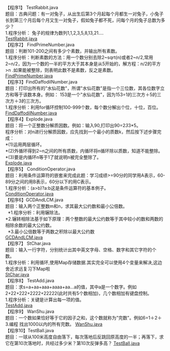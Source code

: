 【程序1】 TestRabbit.java<br> 
题目：古典问题：有一对兔子，从出生后第3个月起每个月都生一对兔子，小兔子长到第三个月后每个月又生一对兔子，假如兔子都不死，问每个月的兔子总数为多少？<br>
1.程序分析： 兔子的规律为数列1,1,2,3,5,8,13,21....<br>
[TestRabbit.java](JavaTest50/TestRabbit.java)<br>
【程序2】 FindPrimeNumber.java <br>
题目：判断101-200之间有多少个素数，并输出所有素数。 <br>
1.程序分析：判断素数的方法：用一个数分别去除2~sqrt(n)或者2~n/2,常用2~n/2，因为一个数的一半的平方大于其本身是从5开始的，解方程：n/2的平方>n .如果能被整除，则表明此数不是素数，反之是素数。<br>
[FindPrimeNumber.java](JavaTest50/FindPrimeNumber.java)<br>
【程序3】FindDaffodilNumber.java <br>
题目：打印出所有的"水仙花数"，所谓"水仙花数"是指一个三位数，其各位数字立方和等于该数本身。例如： 
153是一个"水仙花数"，因为153=1的三次方＋5的三次方＋3的三次方。 <br>
1.程序分析：利用for循环控制100-999个数，每个数分解出个位，十位，百位。<br>
[FindDaffodilNumber.java](JavaTest50/FindDaffodilNumber.java)<br>
【程序4】Explode.java <br>
题目：将一个正整数分解质因数。例如：输入90,打印出90=2*3*3*5。 <br>
程序分析：对n进行分解质因数，应先找到一个最小的质数k，然后按下述步骤完成： <br>
*(1)运用两层循环。 <br>
*(2)外循环得到2~n之间的所有质数，内循环将n循环除以质数，知道不能整除。 <br>
*(3)要是内循环n等于1了就说明n被完全整除了。<br>
[Explode.java](JavaTest50/Explode.java)<br>
【程序5】 ConditionOperator.java <br>
题目：利用条件运算符的嵌套来完成此题：学习成绩>=90分的同学用A表示，60-89分之间的用B表示，60分以下的用C表示。<br>
1.程序分析：(a>b)?a:b这是条件运算符的基本例子。<br>
[ConditionOperator.java](JavaTest50/ConditionOperator.java)<br>
【程序6】GCDAndLCM.java <br>
题目：输入两个正整数m和n，求其最大公约数和最小公倍数。<br> 
*1.程序分析：利用辗除法。 <br>
*2.辗转相除法基于如下原理：两个整数的最大公约数等于其中较小的数和两数的相除余数的最大公约数。<br> 
*3.最小公倍数等于两数之积除以最大公约数<br>
[GCDAndLCM.java](JavaTest50/GCDAndLCM.java)<br>
【程序7】 StChar.java <br>
题目：输入一行字符，分别统计出其中英文字母、空格、数字和其它字符的个数。 <br>
1.程序分析：利用循环,使用Map存储数据.其实完全可以使用4个变量来解决,这边舍近求远复习下Map啦<br>
[StChar.java](JavaTest50/StChar.java)<br>
【程序8】 TestAdd.java <br>
题目：求s=a+aa+aaa+aaaa+aa...a的值，其中a是一个数字。例如2+22+222+2222+22222(此时共有5个数相加)，几个数相加有键盘控制。 <br>
1.程序分析：关键是计算出每一项的值。<br>
[TestAdd.java](JavaTest50/TestAdd.java)<br>
【程序9】 WanShu.java <br>
题目：一个数如果恰好等于它的因子之和，这个数就称为"完数"。例如6=1＋2＋3.编程 找出1000以内的所有完数。
[WanShu.java](JavaTest50/WanShu.java)<br>
【程序10】TestBall.java <br>
题目：一球从100米高度自由落下，每次落地后反跳回原高度的一半；再落下，求它在第10次落地时，共经过多少米？第10次反弹多高？
[TestBall.java](JavaTest50/TestBall.java)<br>



